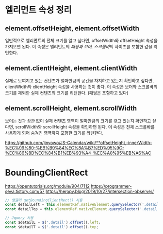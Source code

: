 # 엘리먼트 속성 정리
## element.offsetHeight, element.offsetWidth
일반적으로 엘리먼트의 전체 크기를 알고 싶다면, offsetWidth와 offsetHeight 속성을 가져오면 된다. 이 속성은 엘리먼트의 *패딩과 보더,
스크롤바*의 사이즈를 포함한 값을 리턴한다.

## element.clientHeight, element.clientWidth
실제로 보여지고 있는 컨텐츠가 얼마만큼의 공간을 차지하고 있는지 확인하고 싶다면, clientWidth와 clientHeight 속성을 사용하는 것이 좋다. 
이 속성은 보더와 스크롤바의 크기를 제외한 실제 컨텐츠의 크기를 리턴한다. (패딩은 포함하고 있다)

## element.scrollHeight, element.scrollWidth
보이는 것과 상관 없이 실제 컨텐츠 영역이 얼마만큼의 크기를 갖고 있는지 확인하고 싶다면, scrollWidth와 scrollHeight 속성을 확인하면 된다. 
이 속성은 전체 스크롤바를 사용하게 되어 숨겨진 영역까지 포함한 크기를 리턴한다.


https://github.com/jinyowo/JS-Calendar/wiki/**offsetHeight,-innerWidth-%EC%99%80-%EB%B9%84%EC%8A%B7%ED%95%9C-%EC%86%8D%EC%84%B1%EB%93%A4-%EC%A0%95%EB%A6%AC



# BoundingClientRect
https://opentutorials.org/module/904/7112
https://programmer-seva.tistory.com/57
https://heropy.blog/2019/10/27/intersection-observer/

```js
// 앵귤러 getBoundingClientRect() 사용
const detailLeft = this.elementRef.nativeElement.querySelector('.detail').getBoundingClientRect().left;
const detailTop = this.elementRef.nativeElement.querySelector('.detail').getBoundingClientRect().top;

// Jquery 사용
const $detailL = $('.detail').offset().left;
const $detailT = $('.detail').offset().top;
```
